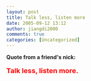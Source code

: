 ```yaml
---
layout: post
title: Talk less, listen more
date: 2005-09-12 13:12
author: jiangdi2000
comments: true
categories: [Uncategorized]
---
```

<div id="msgcns!C840C88DA912213B!177" class="bvMsg"><div><strong>Quote from a friend's nick:</strong></div>
<div> </div>
<div><font color="#ff0000" size="4"><strong>Talk less, listen more.</strong></font></div></div>
